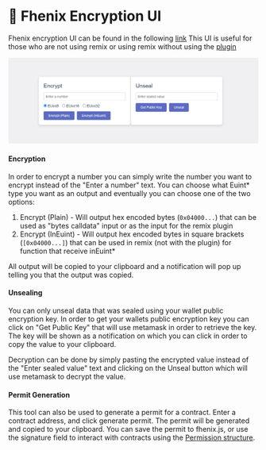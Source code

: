# 🔐 Fhenix Encryption UI

Fhenix encryption UI can be found in the following [link](https://encrypt.fhenix.zone/)
This UI is useful for those who are not using remix or using remix without using the [plugin](Fhenix-Remix-Plugin.md)

![](/img/encui.png)

#### Encryption

In order to encrypt a number you can simply write the number you want to encrypt instead of the "Enter a number" text.
You can choose what Euint\* type you want as an output and eventually you can choose one of the two options:

1. Encrypt (Plain) - Will output hex encoded bytes (`0x04000...`) that can be used as "bytes calldata" input or as the input for the remix plugin
2. Encrypt (InEuint) - Will output hex encoded bytes in square brackets (`[0x04000...]`) that can be used in remix (not with the plugin) for function that receive inEuint\*

All output will be copied to your clipboard and a notification will pop up telling you that the output was copied.

#### Unsealing

You can only unseal data that was sealed using your wallet public encryption key.
In order to get your wallets public encryption key you can click on "Get Public Key" that will use metamask in order to retrieve the key. The key will be shown as a notification on which you can click in order to copy the value to your clipboard.

Decryption can be done by simply pasting the encrypted value instead of the "Enter sealed value" text and clicking on the Unseal button which will use metamask to decrypt the value.

#### Permit Generation

This tool can also be used to generate a permit for a contract. Enter a contract address, and click generate permit.
The permit will be generated and copied to your clipboard. You can save the permit to fhenix.js, or use the signature field to interact with contracts using the [Permission structure](../Writing%20Smart%20Contracts/Permissions.md).
